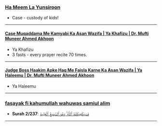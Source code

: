 ### [Ha Meem La Yunsiroon](https://www.youtube.com/shorts/ELSrBfUGWmQ)
* Case - custody of kids!
  
***

#### [Case Muqaddama Me Kamyabi Ka Asan Wazifa | Ya Khafizu | Dr. Mufti Muneer Ahmed Akhoon](https://www.youtube.com/watch?v=dcC7ZHResj8)
* Ya Khafizu
* 3 fasts - every prayer recite 70 times.
*** 

#### [Judge Boss Haakim Apke Haq Me Faisla Karne Ka Asan Wazifa | Ya Haleemu | Dr. Mufti Muneer Ahmed Akhoon](https://www.youtube.com/watch?v=cD6xSJb27rU)
* Ya Haleemu


***

### [fasayak fi kahumullah wahuwas samiul alim ](https://www.youtube.com/shorts/ZBf4nD5KXRk)
* __Surah 2/237__: [فَسَيَكْفِيكَهُمُ ٱللَّهُ ۚ وَهُوَ ٱلسَّمِيعُ ٱلْعَلِيمُ](https://quran.com/2/137)

***
